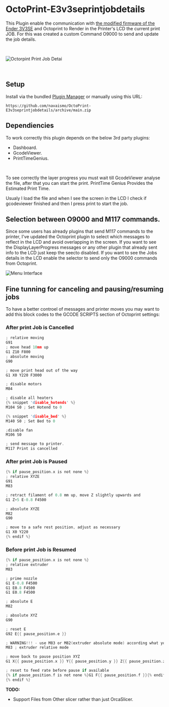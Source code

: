 # OctoPrint-E3v3seprintjobdetails

This Plugin enable the communication with [the modified firmware of the Ender 3V3SE](https://github.com/navaismo/Ender-3V3-SE/tree/main) and Octoprint to Render in the Printer's LCD the current print JOB.
For this was created a custom Command O9000 to send and update the job details.

<br />


  ![Octorpint Print Job Detai](https://i.imgur.com/Ir8u0tD.jpeg)


<br />


## Setup

Install via the bundled [Plugin Manager](https://docs.octoprint.org/en/master/bundledplugins/pluginmanager.html)
or manually using this URL:

    https://github.com/navaismo/OctoPrint-E3v3seprintjobdetails/archive/main.zip

## Dependiencies

To work correctly this plugin depends on the below 3rd party plugins:

- Dashboard.
- GcodeViewer.
- PrintTimeGenius.

<br>


To see correctly the layer progress you must wait till GcodeViewer analyse the file, after that you can start the print.
PrintTime Genius Provides the Estimated Print Time.

Usualy I load the file and when I see the screen in the LCD I check if gcodeviewer finished and then I press print to start the job.

## Selection between O9000 and M117 commands.
Since some users has already plugins that send M117 commands to the printer, I've updated the Octoprint plugin to select which messages to reflect in the LCD and avoid overlapping in the screen.
If you want to see the DisplayLayerProgress messages or any other plugin that already sent info to the LCD just keep the seecto disabled.
If you want to see the Jobs details in the LCD enable the selector to send only the O9000 commands from Octoprint.



![Menu Interface](https://i.imgur.com/hbLhtkm.png)



## Fine tunning for canceling and pausing/resuming jobs
To have a better controel of messages and printer moves you may want to add this block codes to the GCODE SCRIPTS section of Octoprint settings:


### After print Job is Cancelled 
```C
; relative moving
G91
; move head 10mm up
G1 Z10 F800
; absolute moving
G90

; move print head out of the way
G1 X0 Y220 F3000

; disable motors
M84

; disable all heaters
{% snippet 'disable_hotends' %}
M104 S0 ; Set Hotend to 0

{% snippet 'disable_bed' %}
M140 S0 ; Set Bed to 0

;disable fan
M106 S0

; send message to printer.
M117 Print is cancelled
```

### After print Job is Paused 
```C
{% if pause_position.x is not none %}
; relative XYZE
G91
M83

; retract filament of 0.8 mm up, move Z slightly upwards and 
G1 Z+5 E-0.8 F4500

; absolute XYZE
M82
G90

; move to a safe rest position, adjust as necessary
G1 X0 Y220
{% endif %}
```

### Before print Job is Resumed 
```C
{% if pause_position.x is not none %}
; relative extruder
M83

; prime nozzle
G1 E-0.8 F4500
G1 E0.8 F4500
G1 E0.8 F4500

; absolute E
M82

; absolute XYZ
G90

; reset E
G92 E{{ pause_position.e }}

; WARNING!!! - use M83 or M82(extruder absolute mode) according what your slicer generates
M83 ; extruder relative mode

; move back to pause position XYZ
G1 X{{ pause_position.x }} Y{{ pause_position.y }} Z{{ pause_position.z }} F4500

; reset to feed rate before pause if available
{% if pause_position.f is not none %}G1 F{{ pause_position.f }}{% endif %}
{% endif %}
```


**TODO:** 

 * Support Files from Other slicer rather than just OrcaSlicer.
